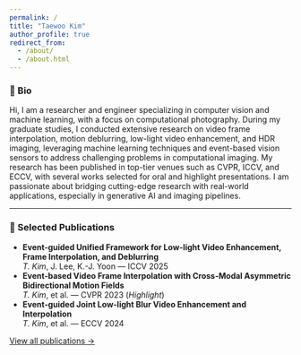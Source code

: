 ```yaml
---
permalink: /
title: "Taewoo Kim"
author_profile: true
redirect_from: 
  - /about/
  - /about.html
---
```


### 🔬 Bio
Hi, I am a researcher and engineer specializing in computer vision and machine learning, with a focus on computational photography. During my graduate studies, I conducted extensive research on video frame interpolation, motion deblurring, low-light video enhancement, and HDR imaging, leveraging machine learning techniques and event-based vision sensors to address challenging problems in computational imaging. My research has been published in top-tier venues such as CVPR, ICCV, and ECCV, with several works selected for oral and highlight presentations. I am passionate about bridging cutting-edge research with real-world applications, especially in generative AI and imaging pipelines.

---

### 📄 Selected Publications
- **Event-guided Unified Framework for Low-light Video Enhancement, Frame Interpolation, and Deblurring**  
  *T. Kim*, J. Lee, K.-J. Yoon — ICCV 2025  
- **Event-based Video Frame Interpolation with Cross-Modal Asymmetric Bidirectional Motion Fields**  
  *T. Kim*, et al. — CVPR 2023 (*Highlight*)  
- **Event-guided Joint Low-light Blur Video Enhancement and Interpolation**  
  *T. Kim*, et al. — ECCV 2024

[View all publications →](/publications)
